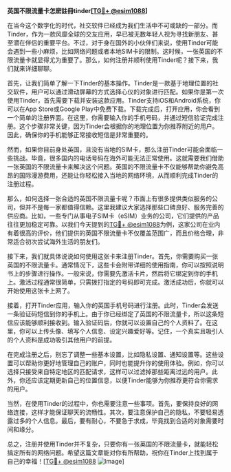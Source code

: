 **英国不限流量卡怎麽註冊tinder[[TG💪+ @esim1088](https://t.me/s/esim1088)]**

在当今这个数字化的时代，社交软件已经成为我们生活中不可或缺的一部分。而Tinder，作为一款风靡全球的交友应用，早已被无数年轻人视为寻找新朋友、甚至潜在伴侣的重要平台。不过，对于身在国外的小伙伴们来说，使用Tinder可能会遇到一些小麻烦，比如网络问题或者本地SIM卡的限制。这时候，一张英国的不限流量卡就显得尤为重要了。那么，如何注册并顺利使用Tinder呢？接下来，我们就来详细聊聊。

首先，让我们简单了解一下Tinder的基本操作。Tinder是一款基于地理位置的社交软件，用户可以通过滑动屏幕的方式选择心仪的对象进行匹配。如果你是第一次使用Tinder，首先需要下载并安装这款应用。Tinder支持iOS和Android系统，你可以在App Store或Google Play中免费下载。下载完成后，打开应用，你会看到一个简单的注册界面。在这里，你需要输入你的手机号码，并通过短信验证完成注册。这个步骤非常关键，因为Tinder会根据你的地理位置为你推荐附近的用户。因此，确保你的手机能够正常接收短信是非常重要的。

然而，如果你目前身处英国，且没有当地的SIM卡，那么注册Tinder可能会面临一些挑战。毕竟，很多国内的电话号码在海外可能无法正常使用。这就需要我们借助一张英国的不限流量卡来解决这个问题。英国的不限流量卡不仅能够帮助你避免高昂的国际漫游费用，还能让你轻松接入当地的网络环境，从而顺利完成Tinder的注册过程。

那么，如何选择一张合适的英国不限流量卡呢？市面上有很多提供类似服务的公司，但并不是每一家都值得信赖。这里我建议大家选择那些口碑良好、服务完善的供应商。比如，一些专门从事电子SIM卡（eSIM）业务的公司，它们提供的产品往往更加稳定可靠。以我们今天提到的[TG💪+ @esim1088](https://t.me/s/esim1088)为例，这家公司在业内有着很高的评价，他们提供的英国不限流量卡不仅覆盖范围广，而且价格合理，非常适合初次尝试海外生活的朋友们。

接下来，我们就具体说说如何使用这张卡来注册Tinder。首先，你需要购买一张英国的不限流量卡。通常情况下，这些卡会附带详细的使用指南，你可以按照说明书上的步骤进行操作。一般来说，你需要先激活卡片，然后将它绑定到你的手机上。激活过程通常很简单，只需拨打指定的号码即可完成。激活成功后，你就可以开始使用这张卡上网了。

接着，打开Tinder应用，输入你的英国手机号码进行注册。此时，Tinder会发送一条验证码短信到你的手机上。由于你已经绑定了英国的不限流量卡，所以这条短信应该能够顺利接收到。输入验证码后，你就可以设置自己的个人资料了。在这里，你可以上传头像、填写个人信息、设定兴趣爱好等。记住，一个真实且吸引人的个人资料是成功吸引其他用户的前提。

在完成注册之后，别忘了调整一些基本设置，比如隐私设置、通知设置等。这些设置可以帮助你更好地管理自己的账户，同时也能提升你的使用体验。例如，你可以选择只接受来自特定地区的匹配请求，这样可以过滤掉那些距离过远的用户。此外，你还应该定期更新自己的位置信息，以便Tinder能够为你推荐更符合你需求的用户。

当然，在使用Tinder的过程中，你也需要注意一些事项。首先，要保持良好的网络连接，这样才能保证聊天的流畅性。其次，要注意保护自己的隐私，不要轻易透露过多的个人信息。最后，要有耐心，不要急于求成，毕竟找到合适的对象需要时间和缘分。

总之，注册并使用Tinder并不复杂，只要你有一张英国的不限流量卡，就能轻松搞定所有的网络问题。希望这篇文章能对你有所帮助，祝你在Tinder上找到属于自己的幸福！[[TG💪+ @esim1088](https://t.me/s/esim1088) ![Image](https://i.postimg.cc/4NQfJmqS/Snipaste-2025-05-13-00-14-12.png)]